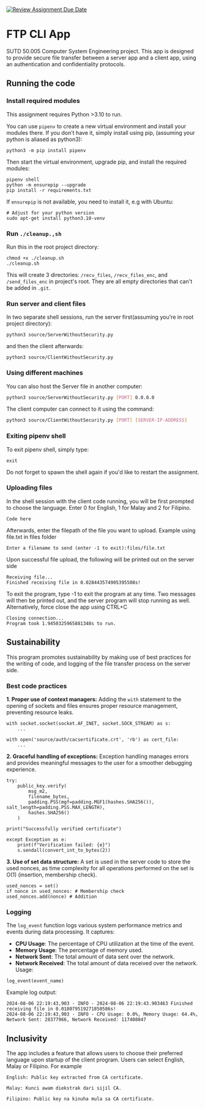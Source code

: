 [![Review Assignment Due Date](https://classroom.github.com/assets/deadline-readme-button-22041afd0340ce965d47ae6ef1cefeee28c7c493a6346c4f15d667ab976d596c.svg)](https://classroom.github.com/a/klGEfp-A)

# FTP CLI App

SUTD 50.005 Computer System Engineering project. This app is designed to provide secure file transfer between a server app and a client app, using an authentication and confidentiality protocols. 

## Running the code

### Install required modules

This assignment requires Python >3.10 to run.

You can use `pipenv` to create a new virtual environment and install your modules there. If you don't have it, simply install using pip, (assuming your python is aliased as python3):

```
python3 -m pip install pipenv
```

Then start the virtual environment, upgrade pip, and install the required modules:

```
pipenv shell
python -m ensurepip --upgrade
pip install -r requirements.txt
```

If `ensurepip` is not available, you need to install it, e.g with Ubuntu:

```
# Adjust for your python version
sudo apt-get install python3.10-venv
```

### Run `./cleanup.,sh`

Run this in the root project directory:

```
chmod +x ./cleanup.sh
./cleanup.sh
```

This will create 3 directories: `/recv_files`, `/recv_files_enc`, and `/send_files_enc` in project's root. They are all empty directories that can't be added in `.git`.

### Run server and client files

In two separate shell sessions, run the server first(assuming you're in root project directory):

```
python3 source/ServerWithoutSecurity.py
```

and then the client afterwards:

```
python3 source/ClientWithoutSecurity.py
```

### Using different machines

You can also host the Server file in another computer:

```sh
python3 source/ServerWithoutSecurity.py [PORT] 0.0.0.0
```

The client computer can connect to it using the command:

```sh
python3 source/ClientWithoutSecurity.py [PORT] [SERVER-IP-ADDRESS]
```

### Exiting pipenv shell

To exit pipenv shell, simply type:

```
exit
```

Do not forget to spawn the shell again if you'd like to restart the assignment.

### Uploading files
In the shell session with the client code running, you will be first prompted to choose the language. Enter 0 for English, 1 for Malay and 2 for Filipino.
```
Code here
```
Afterwards, enter the filepath of the file you want to upload. Example using file.txt in files folder
```
Enter a filename to send (enter -1 to exit):files/file.txt
```
Upon successful file upload, the following will be printed out on the server side
```
Receiving file...
Finished receiving file in 0.028443574905395508s!
```
To exit the program, type -1 to exit the program at any time. Two messages will then be printed out, and the server program will stop running as well.
Alternatively, force close the app using CTRL+C
```
Closing connection...
Program took 1.9450325965881348s to run.
```


## Sustainability
This program promotes sustainability by making use of best practices for the writing of code, and logging of the file transfer process on the server side.

### Best code practices

**1. Proper use of context managers:**
    Adding the `with` statement to the opening of sockets and files ensures proper resource management, preventing resource leaks.

```
with socket.socket(socket.AF_INET, socket.SOCK_STREAM) as s:
    ...

with open('source/auth/cacsertificate.crt', 'rb') as cert_file:
    ...
```

**2. Graceful handling of exceptions:**
    Exception handling manages errors and provides meaningful messages to the user for a smoother debugging experience.

```
try:
    public_key.verify(
        msg_m2,
        filename_bytes,
        padding.PSS(mgf=padding.MGF1(hashes.SHA256()), salt_length=padding.PSS.MAX_LENGTH), 
        hashes.SHA256() 
    )

print("Successfully verified certificate")

except Exception as e:
    print(f"Verification failed: {e}")
    s.sendall(convert_int_to_bytes(2))
```

**3. Use of set data structure:**
    A set is used in the server code to store the used nonces, as time complexity for all operations performed on the set is O(1) (insertion, membership check).

```
used_nonces = set()
if nonce in used_nonces: # Membership check
used_nonces.add(nonce) # Addition
```

### Logging

The `log_event` function logs various system performance metrics and events during data processing. It captures:

- **CPU Usage**: The percentage of CPU utilization at the time of the event.
- **Memory Usage**: The percentage of memory used.
- **Network Sent**: The total amount of data sent over the network.
- **Network Received**: The total amount of data received over the network.
Usage:
```
log_event(event_name)
```
Example log output:

```
2024-08-06 22:19:43,903 - INFO - 2024-08-06 22:19:43.903463 Finished receiving file in 0.018079519271850586s!
2024-08-06 22:19:43,903 - INFO - CPU Usage: 0.0%, Memory Usage: 64.4%, Network Sent: 28377966, Network Received: 117408047
```
## Inclusivity
The app includes a feature that allows users to choose their preferred language upon startup of the client program. Users can select English, Malay or Filipino. For example
```
English: Public key extracted from CA certificate.
```
```
Malay: Kunci awam diekstrak dari sijil CA.
```
```
Filipino: Public key na kinuha mula sa CA certificate.
```
